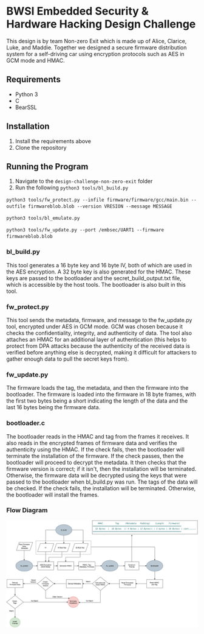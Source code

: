 # BWSI Embedded Security & Hardware Hacking Design Challenge
This design is by team Non-zero Exit which is made up of Alice, Clarice, Luke, and Maddie. Together we designed a secure firmware distribution system for a self-driving car using encryption protocols such as AES in GCM mode and HMAC.

## Requirements
* Python 3
* C
* BearSSL


## Installation
1. Install the requirements above
2. Clone the repository

## Running the Program
1. Navigate to the `design-challenge-non-zero-exit` folder
2. Run the following
`python3 tools/bl_build.py`

`python3 tools/fw_protect.py --infile firmware/firmware/gcc/main.bin --outfile firmwareblob.blob --version VRESION --message MESSAGE`

`python3 tools/bl_emulate.py`

`python3 tools/fw_update.py --port /embsec/UART1 --firmware firmwareblob.blob`

###  bl_build.py

This tool generates a 16 byte key and 16 byte IV, both of which are used in the AES encryption. A 32 byte key is also generated for the HMAC. These keys are passed to the bootloader and the secret_build_output.txt file, which is accessible by the host tools. The bootloader is also built in this tool.

### fw_protect.py

This tool sends the metadata, firmware, and message to the fw_update.py tool, encrypted under AES in GCM mode. GCM was chosen because it checks the confidentiality, integrity, and authenticity of data. The tool also attaches an HMAC for an additional layer of authentication (this helps to protect from DPA attacks because the authenticity of the received data is verified before anything else is decrypted, making it difficult for attackers to gather enough data to pull the secret keys from).

### fw_update.py

The firmware loads the tag, the metadata, and then the firmware into the bootloader. The firmware is loaded into the firmware in 18 byte frames, with the first two bytes being a short indicating the length of the data and the last 16 bytes being the firmware data.

### bootloader.c

The bootloader reads in the HMAC and tag from the frames it receives. It also reads in the encrypted frames of firmware data and verifies the authenticity using the HMAC. If the check fails, then the bootloader will terminate the installation of the firmware. If the check passes, then the bootloader will proceed to decrypt the metadata. It then checks that the firmware version is correct; if it isn't, then the installation will be terminated. Otherwise, the firmware data will be decrypted using the keys that were passed to the bootloader when bl_build.py was run. The tags of the data will be checked. If the check fails, the installation will be terminated. Otherwise, the bootloader will install the frames.



### Flow Diagram

![](Flowchart.png)







